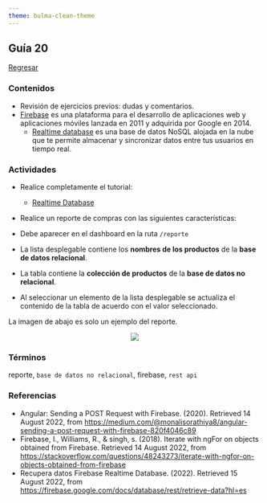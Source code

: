 ```yaml
---
theme: bulma-clean-theme
---
```


## Guía 20

[Regresar](/DAWM/)

### Contenidos

* Revisión de ejercicios previos: dudas y comentarios.
* [Firebase](https://firebase.google.com/?hl=es) es una plataforma para el desarrollo de aplicaciones web y aplicaciones móviles lanzada en 2011 y adquirida por Google en 2014.
  + [Realtime database](https://firebase.google.com/products/realtime-database) es una base de datos NoSQL alojada en la nube que te permite almacenar y sincronizar datos entre tus usuarios en tiempo real.


### Actividades

* Realice completamente el tutorial:
  + [Realtime Database](https://dawfiec.github.io/DAWM/tutoriales/firebase_realtime_database.html)

* Realice un reporte de compras con las siguientes características:

* Debe aparecer en el dashboard en la ruta `/reporte`
* La lista desplegable contiene los **nombres de los productos** de la **base de datos relacional**.
* La tabla contiene la **colección de productos** de la **base de datos no relacional**.
* Al seleccionar un elemento de la lista desplegable se actualiza el contenido de la tabla de acuerdo con el valor seleccionado.

La imagen de abajo es solo un ejemplo del reporte.

<p align="center">
  <img src ="imagenes/reporte.png">
</p>

### Términos

reporte, `base de datos no relacional`, firebase, `rest api`

### Referencias

* Angular: Sending a POST Request with Firebase. (2020). Retrieved 14 August 2022, from https://medium.com/@monalisorathiya8/angular-sending-a-post-request-with-firebase-820f4046c89
* Firebase, I., Williams, R., & singh, s. (2018). Iterate with ngFor on objects obtained from Firebase. Retrieved 14 August 2022, from https://stackoverflow.com/questions/48243273/iterate-with-ngfor-on-objects-obtained-from-firebase
* Recupera datos Firebase Realtime Database. (2022). Retrieved 15 August 2022, from https://firebase.google.com/docs/database/rest/retrieve-data?hl=es
